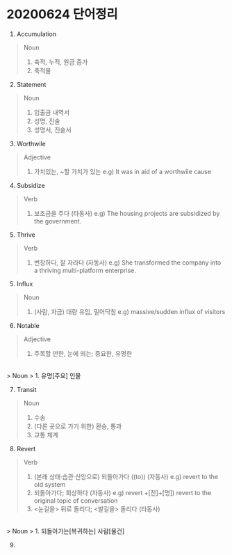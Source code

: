 20200624 단어정리
===============
1) Accumulation
> Noun
> 1. 축적, 누적, 원금 증가
> 2. 축적물

2) Statement
> Noun
> 1. 입출금 내역서
> 2. 성명, 진술
> 3. 성명서, 진술서

3) Worthwile
> Adjective
> 1. 가치있는, ~할 가치가 있는
> e.g) It was in aid of a worthwile cause

4) Subsidize
> Verb
> 1. 보조금을 주다 (타동사)
> e.g) The housing projects are subsidized by the government.

5) Thrive
> Verb
> 1. 번창하다, 잘 자라다 (자동사)
> e.g) She transformed the company into a thriving multi-platform enterprise.

5) Influx
> Noun
> 1. (사람, 자금) 대량 유입, 밀어닥침
> e.g)  massive/sudden influx of visitors 

6) Notable
> Adjective
> 1. 주목할 만한, 눈에 띄는; 중요한, 유명한
</br>
> Noun
> 1. 유명[주요] 인물

7) Transit
> Noun
> 1. 수송
> 2. (다른 곳으로 가기 위한) 환승, 통과
> 3. 교통 체계

8) Revert
> Verb
> 1. (본래 상태·습관·신앙으로) 되돌아가다 ((to)) (자동사)
> e.g) revert to the old system 
> 2. 되돌아가다; 회상하다 (자동사)
> e.g) revert +[전]+[명]) revert to the original topic of conversation
> 3. <눈길을> 뒤로 돌리다; <발길을> 돌리다 (타동사)
</br>
> Noun
> 1. 되돌아가는[복귀하는] 사람[물건]

9) 
